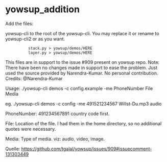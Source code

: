 # yowsup_addition

Add the files: 

yowsup-cli to the root of the yowsup-cli. You may replace it or rename to yowsup-cli2 or as you want. 

              stack.py > yowsup/demos/HERE
              layer.py > yowsup/demos/HERE
              



This files are in support to the issue #909 present on yowsup repo.
Note: There have been no changes made in support to ease the problem. Just used the source provided by Narendra-Kumar.
No personal contribution.
Credits: @Narendra-Kumar



Usage: ./yowsup-cli demos -c config.example -me PhoneNumber File Media


eg. ./yowsup-cli demos -c config -me 491521234567 Willst-Du.mp3 audio


PhoneNumber: 491234567891 country code first.


File: Location of the file. I had them in the home directory, so no additional quotes were necessary.


Media: Type of media. viz: audio, video, image.





Quelle: https://github.com/tgalal/yowsup/issues/909#issuecomment-131303449
